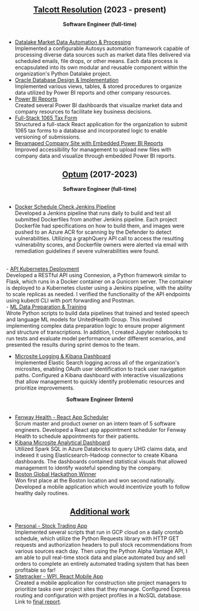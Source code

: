 ## <b><center><u>Talcott Resolution</u></b> \(2023 - present)</center>
<center><b>Software Engineer (full-time)</b></center></br>


- <u> Datalake Market Data Automation & Processing </u> </br>
Implemented a configurable Autosys automation framework capable of processing diverse data sources such as market data files delivered via scheduled emails, file drops, or other means. Each data process is encapsulated into its own modular and reusable component within the organization's Python Datalake project.
- <u> Oracle Database Design & Implementation </u> </br>
Implemented various views, tables, & stored procedures to organize data utilized by Power BI reports and other company resources.
- <u> Power BI Reports </u> </br>
Created several Power BI dashboards that visualize market data and company resources to facilitate key business decisions.
- <u>Full-Stack 1065 Tax Form</u> </br>
Structured a full-stack React application for the organization to submit 1065 tax forms to a database and incorporated logic to enable  versioning of submissions.
- <u>Revamaped Company Site with Embedded Power BI Reports</u> </br>
Improved accessibility for management to upload new files with company data and visualize through embedded Power BI reports.

## <b><center><u>Optum</u></b> (2017-2023)</center>

<center><b>Software Engineer (full-time)</b></center></br>

- <u>Docker Schedule Check Jenkins Pipeline </u> </br>
Developed a Jenkins pipeline that runs daily to build and test all submitted Dockerfiles from another Jenkins pipeline. Each project Dockerfile had specifications on how to build them, and images were pushed to an Azure ACR for scanning by the Defender to detect vulnerabilities. Utilizing a graphQuery API call to access the resulting vulnerability scores, and Dockerfile owners were alerted via email with remediation guidelines if severe vulnerabilities were found.
</br>
- <u>API Kubernetes Deployment</u> </br>
Developed a RESTful API using Connexion, a Python framework similar to Flask, which runs in a Docker container on a Gunicorn server. The container is deployed to a Kubernetes cluster using a Jenkins pipeline, with the ability to scale replicas as needed. I verified the functionality of the API endpoints using kubectl CLI with port forwarding and Postman.
</br>
- <u>ML Data Preparation & Training</u> </br>
Wrote Python scripts to build data pipelines that trained and tested speech and language ML models for UnitedHealth Group. This involved implementing complex data preparation logic to ensure proper alignment and structure of transcriptions. In addition, I created Jupyter notebooks to run tests and evaluate model performance under different scenarios, and presented the results during sprint demos to the team.

- <u> Microsite Logging & Kibana Dashboard</u> </br>
Implemented Elastic Search logging across all of the organization's microsites, enabling OAuth user identification to track user navigation paths. Configured a Kibana dashboard with interactive visualizations that allow management to quickly identify problematic resources and prioritize improvements.



<center><b>Software Engineer (Intern)</b></center></br>

- <u> Fenway Health - React App Scheduler</u> </br>
Scrum master and product owner on an intern team of 5 software engineers. Developed a React app appointment scheduler for Fenway Health to schedule appointments for their patients.
- <u> Kibana Microsite Analytical Dashboard</u> </br>
Utilized Spark SQL in Azure Databricks to query UHG claims data, and indexed it using Elasticsearch-Hadoop connector to create Kibana dashboards. The dashboards contained statistical visuals that allowed management to identify wasteful spending by the company.
- <u> Boston Global Hackathon Winner</u> </br>
Won first place at the Boston location and won second nationally. Developed a mobile application which would incentivize youth to follow healthy daily routines.




## <b><center><u>Additional work</u></center></b>

- <u>Personal - Stock Trading App</u> </br>
Implemented several scripts that run in GCP cloud on a daily crontab schedule, which utilize the Python Requests library with HTTP GET requests and authorization headers to pull stock recommendations from various sources each day. Then using the Python Alpha Vantage API, I am able to pull real-time stock data and place automated buy and sell orders to complete an entirely automated trading system that has been profitable so far!
- <u>Sitetracker - WPI, React Mobile App</u> </br>
Created a mobile application for construction site project managers to prioritize tasks over project sites that they manage. Configured Express routing and configuration with project profiles in a NoSQL database.
Link to [final report](https://web.cs.wpi.edu/~claypool/mqp/sv/2019/site/).
